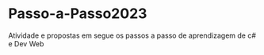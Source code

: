 # Passo-a-Passo2023
Atividade e propostas em segue os passos a passo de aprendizagem de c# e Dev Web
